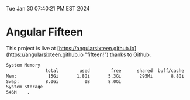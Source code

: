 Tue Jan 30 07:40:21 PM EST 2024

# Angular Fifteen


This project is live at [https://angularsixteen.github.io](https://angularsixteen.github.io "fifteen!") thanks to Github.

```bash
System Memory
               total        used        free      shared  buff/cache   available
Mem:            15Gi       1.8Gi       5.3Gi       295Mi       8.8Gi        13Gi
Swap:          8.0Gi          0B       8.0Gi
System Storage
546M	.
```
